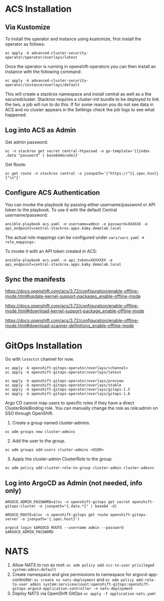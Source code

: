 # ACS Installation

## Via Kustomize
To install the operator and instance using kustomize, first install the operator as follows:
```
oc apply -k advanced-cluster-security-operator/operator/overlays/latest
```

Once the operator is running in openshift-operators you can then install an instance with the following command:

```
oc apply -k advanced-cluster-security-operator/instance/overlays/default
```

This will create a stackrox namespace and install central as well as a the securedcluster. Stackrox requires a cluster-init bundle to be deployed to link the two, a job will run to do this. If for some reason you do not see data in ACS and no cluster appears in the Settings check the job logs to see what happened.

## Log into ACS as Admin

Get admin password:
```
oc -n stackrox get secret central-htpasswd -o go-template='{{index .data "password" | base64decode}}'
```

Get Route:
```
oc get route -n stackrox central -o jsonpath='{"https://"}{.spec.host}{"\n"}'
```

## Configure ACS Authentication

You can invoke the playbook by passing either username/password or API token to the playbook. To use it with the default Central username/password:

`ansible-playbook acs.yaml -e username=admin -e password=XXXXXX -e api_endpoint=central-stackrox.apps.kaby.demolab.local`

The actual role mappings can be configured under `vars/vars.yaml` -> `role_mappings:`

To invoke it with an API token created in ACS:

`ansible-playbook acs.yaml -e api_token=XXXXXXX -e api_endpoint=central-stackrox.apps.kaby.demolab.local`


## Sync the manifests
https://docs.openshift.com/acs/3.72/configuration/enable-offline-mode.html#update-kernel-support-packages_enable-offline-mode

https://docs.openshift.com/acs/3.72/configuration/enable-offline-mode.html#download-kernel-support-package_enable-offline-mode

https://docs.openshift.com/acs/3.72/configuration/enable-offline-mode.html#download-scanner-definitions_enable-offline-mode


# GitOps Installation

Go with `latestst` channel for now.
```
oc apply -k openshift-gitops-operator/overlays/<channel>
oc apply -k openshift-gitops-operator/overlays/latest

oc apply -k openshift-gitops-operator/overlays/preview
oc apply -k openshift-gitops-operator/overlays/stable
oc apply -k openshift-gitops-operator/overlays/gitops-1.5
oc apply -k openshift-gitops-operator/overlays/gitops-1.6
```

Argo CD cannot map users to specific roles if they have a direct ClusterRoleBinding role. You can manually change the role as role:admin on SSO through OpenShift.

1. Create a group named cluster-admins.
```
oc adm groups new cluster-admins
```

2. Add the user to the group.
```
oc adm groups add-users cluster-admins <USER>
```

3. Apply the cluster-admin ClusterRole to the group:

```
oc adm policy add-cluster-role-to-group cluster-admin cluster-admins
```

## Log into ArgoCD as Admin (not needed, info only)
```
ARGOCD_ADMIN_PASSWORD=$(oc -n openshift-gitops get secret openshift-gitops-cluster -o jsonpath="{.data.*}" | base64 -d)

ARGOCD_ROUTE=$(oc -n openshift-gitops get route openshift-gitops-server -o jsonpath='{.spec.host}')

argocd login $ARGOCD_ROUTE --username admin --password $ARGOCD_ADMIN_PASSWORD
```


# NATS
1. Allow NATS to run as root: `oc adm policy add-scc-to-user privileged system:admin:default`
2. Create namespace and give permissions to namespace for argocd-app-controller: `oc create ns nats-deployment` and  `oc adm policy add-role-to-user admin system:serviceaccount:openshift-gitops:openshift-gitops-argocd-application-controller -n nats-deployment`
3. Deploy NATS via OpenShift GitOps `oc apply -f application-nats.yaml`


